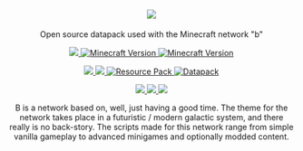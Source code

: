 <p>
  <h1 align=center>
    <img src=https://media.discordapp.net/attachments/901618453356630052/977196070171975770/unknown.png?width=450&height=225>
  </h1>
<p align=center>
  Open source datapack used with the Minecraft network "b"
</p>


<p align=center>
  <!--- Discord Activity ---->
  <a href=https://discord.gg/mpxGDSJkkW>
    <img src=https://img.shields.io/discord/901618453356630046?logo=discord&color=5BCEFA>
  </a>
  <!--- Active Version ---->
	<a href="https://github.com/b-universe/b-datapack/archive/refs/heads/main.zip"><img src="https://img.shields.io/badge/Minecraft%20Version-1.20.4-c70039?logo=blueprint&color=F5A9B8" alt="Minecraft Version">
  <!--- Donation Link ---->
	<a href="https://paypal.me/TheBearRiley"><img src="https://img.shields.io/badge/Donate-PayPal-green.svg?logo=PayPal&color=5BCEFA" alt="Minecraft Version">
  </a>
</p>

<p align=center>
	<!--- Commit Activity ---->
  <a href=https://github.com/b-universe/b-datapack/pulse>
    <img src=https://img.shields.io/github/commit-activity/m/b-universe/b-datapack?logo=read-the-docs&color=FF0000>
  </a>
	<!--- License ---->
  <a href=https://unlicense.org>
    <img src=https://img.shields.io/badge/License-unlicense-lightgrey.svg?logo=read-the-docs&color=FFA500>
  </a>
  </a>
  <!--- Resource Pack ---->
	<a href="https://github.com/b-universe/b-resource"><img src="https://img.shields.io/badge/Resource%20Pack-b-c70039?logo=blueprint&color=FFFF00" alt="Resource Pack">
  </a>
  <!--- Datapack ---->
	<a href="https://github.com/b-universe/b-datapack"><img src="https://img.shields.io/badge/Datapack-b-c70039?logo=blueprint&color=FFFF00" alt="Datapack">
  </a>
</p>

<p align=center>
  <!--- Website Status ---->
    <a href=#>
        <img src=https://img.shields.io/website?logo=openstreetmap&down_color=lightgrey&down_message=Offline&label=behr.dev&up_message=Online&url=https%3A%2F%2Fapi.behr.dev%2Fstatus>
    </a>
  <!--- API endpoint Status ---->
    <a href=#>
        <img src=https://img.shields.io/website?logo=openstreetmap&down_color=lightgrey&down_message=Offline&label=api.behr.dev&up_message=Online&url=https%3A%2F%2Fapi.behr.dev%2Fstatus&color=4B0082>
    </a>
  <!--- Server Status ---->
    <a href=#>
        <img src=https://img.shields.io/website?logo=blueprint&down_color=lightgrey&down_message=Offline&label=Server%20Status&up_message=Online&url=https%3A%2F%2Fapi.behr.dev%2Fstatus&color=EE82EE>
    </a>
</p>

<p align=center>
	B is a network based on, well, just having a good time. The theme for the network takes place in a futuristic / modern galactic system, and there really is no back-story. The scripts made for this network range from simple vanilla gameplay to advanced minigames and optionally modded content.
</p>
